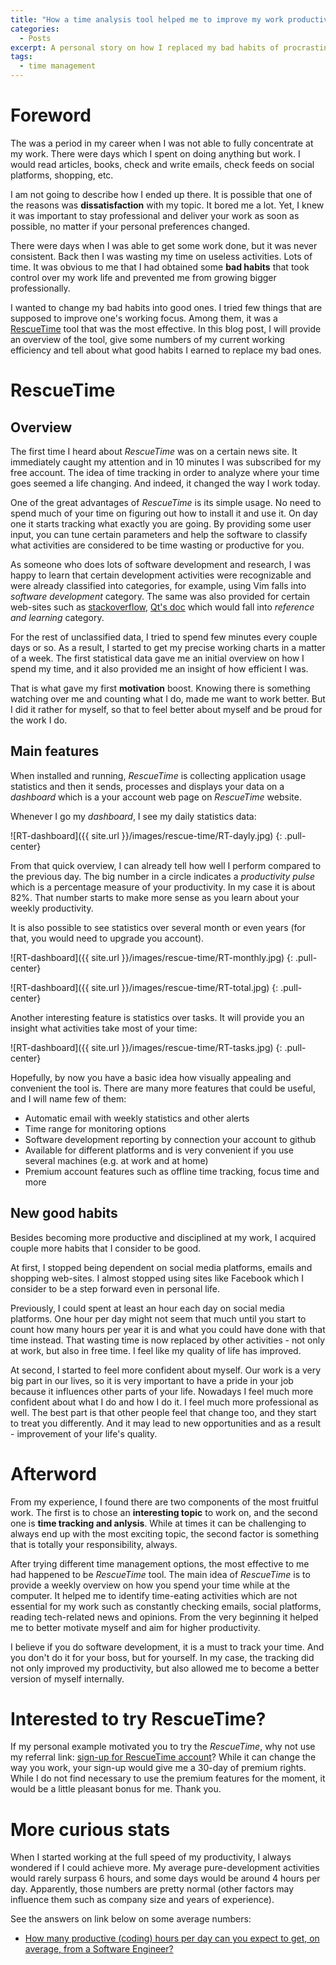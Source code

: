 ```yaml
---
title: "How a time analysis tool helped me to improve my work productivity and myself"
categories: 
  - Posts
excerpt: A personal story on how I replaced my bad habits of procrastination to good habits and boosted my productivity.
tags: 
  - time management
---
```


# Foreword

The was a period in my career when I was not able to fully concentrate at my work. There were days which I spent on doing anything but work. I would read articles, books, check and write emails, check feeds on social platforms, shopping, etc. 

I am not going to describe how I ended up there. It is possible that one of the reasons was **dissatisfaction** with my topic. It bored me a lot. Yet, I knew it was important to stay professional and deliver your work as soon as possible, no matter if your personal preferences changed. 

There were days when I was able to get some work done, but it was never consistent. Back then I was wasting my time on useless activities. Lots of time. It was obvious to me that I had obtained some **bad habits** that took control over my work life and prevented me from growing bigger professionally. 

I wanted to change my bad habits into good ones. I tried few things that are supposed to improve one's working focus. Among them, it was a [RescueTime](https://www.rescuetime.com/) tool that was the most effective. In this blog post, I will provide an overview of the tool, give some numbers of my current working efficiency and tell about what good habits I earned to replace my bad ones.

# RescueTime

## Overview

The first time I heard about *RescueTime* was on a certain news site. It immediately caught my attention and in 10 minutes I was subscribed for my free account. The idea of time tracking in order to analyze where your time goes seemed a life changing. And indeed, it changed the way I work today.

One of the great advantages of *RescueTime* is its simple usage. No need to spend much of your time on figuring out how to install it and use it. On day one it starts tracking what exactly you are going. By providing some user input, you can tune certain parameters and help the software to classify what activities are considered to be time wasting or productive for you. 

As someone who does lots of software development and research, I was happy to learn that certain development activities were recognizable and were already classified into categories, for example, using Vim falls into *software development* category. The same was also provided for certain web-sites such as [stackoverflow](http://stackoverflow.com/), [Qt's doc](http://doc.qt.io/) which would fall into *reference and learning* category. 

For the rest of unclassified data, I tried to spend few minutes every couple days or so. As a result, I started to get my precise working charts in a matter of a week. The first statistical data gave me an initial overview on how I spend my time, and it also provided me an insight of how efficient I was.

That is what gave my first **motivation** boost. Knowing there is something watching over me and counting what I do, made me want to work better. But I did it rather for myself, so that to feel better about myself and be proud for the work I do.

## Main features

When installed and running, *RescueTime* is collecting application usage statistics and then it sends, processes and displays your data on a *dashboard* which is a your account web page on *RescueTime* website. 

Whenever I go my *dashboard*, I see my daily statistics data:

![RT-dashboard]({{ site.url }}/images/rescue-time/RT-dayly.jpg)
{: .pull-center}

From that quick overview, I can already tell how well I perform compared to the previous day. The big number in a circle indicates a *productivity pulse* which is a percentage measure of your productivity. In my case it is about 82%. That number starts to make more sense as you learn about your weekly productivity. 

It is also possible to see statistics over several month or even years (for that, you would need to upgrade you account). 

![RT-dashboard]({{ site.url }}/images/rescue-time/RT-monthly.jpg)
{: .pull-center}

![RT-dashboard]({{ site.url }}/images/rescue-time/RT-total.jpg)
{: .pull-center}

Another interesting feature is statistics over tasks. It will provide you an insight what activities take most of your time:

![RT-dashboard]({{ site.url }}/images/rescue-time/RT-tasks.jpg)
{: .pull-center}

Hopefully, by now you have a basic idea how visually appealing and convenient the tool is. There are many more features that could be useful, and I will name few of them:

* Automatic email with weekly statistics and other alerts
* Time range for monitoring options
* Software development reporting by connection your account to github
* Available for different platforms and is very convenient if you use several machines (e.g. at work and at home)
* Premium account features such as offline time tracking, focus time and more

## New good habits

Besides becoming more productive and disciplined at my work, I acquired couple more habits that I consider to be good. 

At first, I stopped being dependent on social media platforms, emails and shopping web-sites. I almost stopped using sites like Facebook which I consider to be a step forward even in personal life. 

Previously, I could spent at least an hour each day on social media platforms. One hour per day might not seem that much until you start to count how many hours per year it is and what you could have done with that time instead. That wasting time is now replaced by other activities - not only at work, but also in free time. I feel like my quality of life has improved.  

At second, I started to feel more confident about myself. Our work is a very big part in our lives, so it is very important to have a pride in your job because it influences other parts of your life. Nowadays I feel much more confident about what I do and how I do it. I feel much more professional as well. The best part is that other people feel that change too, and they start to treat you differently. And it may lead to new opportunities and as a result - improvement of your life's quality.

# Afterword

From my experience, I found there are two components of the most fruitful work. The first is to chose an **interesting topic** to work on, and the second one is **time tracking and anlysis**. While at times it can be challenging to always end up with the most exciting topic, the second factor is something that is totally your responsibility, always. 

After trying different time management options, the most effective to me had happened to be *RescueTime* tool. The main idea of *RescueTime* is to provide a weekly overview on how you spend your time while at the computer. It helped me to identify time-eating activities which are not essential for my work such as constantly checking emails, social platforms, reading tech-related news and opinions. From the very beginning it helped me to better motivate myself and aim for higher productivity. 

I believe if you do software development, it is a must to track your time. And you don't do it for your boss, but for yourself. In my case, the tracking did not only improved my productivity, but also allowed me to become a better version of myself internally. 

# Interested to try RescueTime?

If my personal example motivated you to try the *RescueTime*, why not use my referral link: [sign-up for RescueTime account](https://www.rescuetime.com/ref/1027847)? While it can change the way you work, your sign-up would give me a 30-day of premium rights. While I do not find necessary to use the premium features for the moment, it would be a little pleasant bonus for me. Thank you.

# More curious stats

When I started working at the full speed of my productivity, I always wondered if I could achieve more. My average pure-development activities would rarely surpass 6 hours, and some days would be around 4 hours per day. Apparently, those numbers are pretty normal (other factors may influence them such as company size and years of experience). 

See the answers on link below on some average numbers:

* [How many productive (coding) hours per day can you expect to get, on average, from a Software Engineer?](https://www.quora.com/How-many-productive-coding-hours-per-day-can-you-expect-to-get-on-average-from-a-Software-Engineer)
